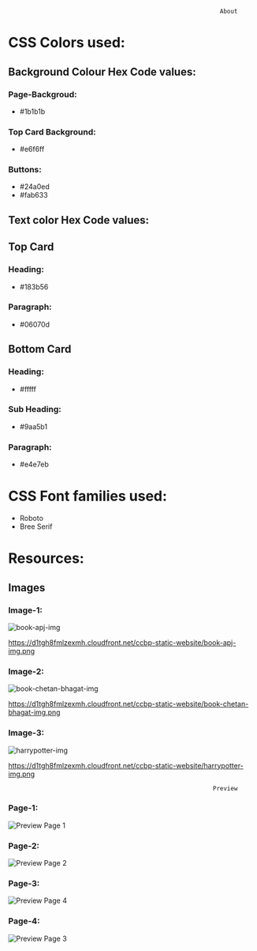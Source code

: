                                                                 About

# CSS Colors used:
## Background Colour Hex Code values:
### Page-Backgroud:
* #1b1b1b
### Top Card Background:
* #e6f6ff
### Buttons:
* #24a0ed
* #fab633
## Text color Hex Code values:
## Top Card 
### Heading: 
* #183b56
### Paragraph:
* #06070d
## Bottom Card
### Heading:
* #fffff
### Sub Heading:
* #9aa5b1
### Paragraph:
* #e4e7eb
# CSS Font families used:
* Roboto
* Bree Serif

# Resources:
##  Images
### Image-1:
![book-apj-img](https://user-images.githubusercontent.com/99186533/202999652-a952bd5e-8821-493d-9211-d81fce804818.png)

https://d1tgh8fmlzexmh.cloudfront.net/ccbp-static-website/book-apj-img.png



### Image-2:

![book-chetan-bhagat-img](https://user-images.githubusercontent.com/99186533/202999825-5cc80aef-8c11-4942-9794-449fb421d168.png)

https://d1tgh8fmlzexmh.cloudfront.net/ccbp-static-website/book-chetan-bhagat-img.png


### Image-3:

![harrypotter-img](https://user-images.githubusercontent.com/99186533/203000024-b7b3e7ad-50a0-412f-981a-68e20e23722a.png)


https://d1tgh8fmlzexmh.cloudfront.net/ccbp-static-website/harrypotter-img.png
                                               
                              
                                                              Preview
### Page-1:


![Preview Page 1](https://user-images.githubusercontent.com/99186533/203000650-4e3ae036-58dc-45ce-9ebf-a26d60979098.png)



### Page-2:

![Preview Page 2](https://user-images.githubusercontent.com/99186533/203001302-d212708b-51b5-4103-a50f-0bf33fd4b04f.png)


### Page-3:

![Preview Page 4](https://user-images.githubusercontent.com/99186533/203001777-0defd846-a4ec-412a-80c6-07dfd212b15d.png)



### Page-4:

![Preview Page 3](https://user-images.githubusercontent.com/99186533/203000863-9d551c49-4953-4b90-ba4d-42cbcdf3a4f7.png)




